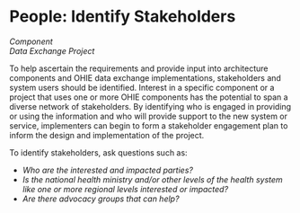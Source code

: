 # People: Identify Stakeholders

_Component   
Data Exchange Project_   


To help ascertain the requirements and provide input into architecture components and OHIE data exchange implementations, stakeholders and system users should be identified. Interest in a specific component or a project that uses one or more OHIE components has the potential to span a diverse network of stakeholders. By identifying who is engaged in providing or using the information and who will provide support to the new system or service, implementers can begin to form a stakeholder engagement plan to inform the design and implementation of the project.   


To identify stakeholders, ask questions such as:  

* _Who are the interested and impacted parties?_  
* _Is the national health ministry and/or other levels of the health system like one or more regional levels interested or impacted?_     
* _Are there advocacy groups that can help?_



